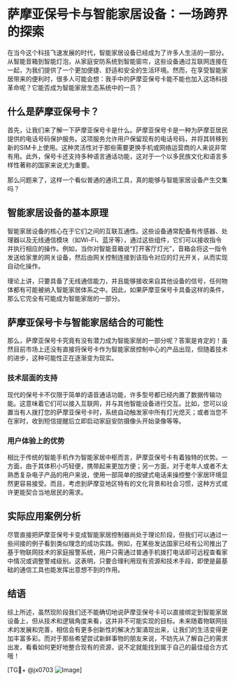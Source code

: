 # 萨摩亚保号卡与智能家居设备：一场跨界的探索

在当今这个科技飞速发展的时代，智能家居设备已经成为了许多人生活的一部分。从智能音箱到智能灯泡，从家庭安防系统到智能窗帘，这些设备通过互联网连接在一起，为我们提供了一个更加便捷、舒适和安全的生活环境。然而，在享受智能家居带来的便利时，很多人可能会想：我手中的萨摩亚保号卡能不能也加入这场科技革命呢？它能否成为智能家居生态系统中的一员？

## 什么是萨摩亚保号卡？

首先，让我们来了解一下萨摩亚保号卡是什么。萨摩亚保号卡是一种为萨摩亚居民提供的电话号码保护服务。这项服务允许用户保留现有的电话号码，并将其转移到新的SIM卡上使用。这种灵活性对于那些需要更换手机或网络运营商的人来说非常有用。此外，保号卡还支持多种语言通话功能，这对于一个以多民族文化和语言多样性著称的国家来说尤为重要。

那么问题来了，这样一个看似普通的通讯工具，真的能够与智能家居设备产生交集吗？

## 智能家居设备的基本原理

智能家居设备的核心在于它们之间的互联互通性。这些设备通常配备有传感器、处理器以及无线通信模块（如Wi-Fi、蓝牙等），通过这些组件，它们可以接收指令并执行相应的操作。例如，当你对智能音箱说“打开客厅灯光”，音箱会将这一指令发送给家里的网关设备，然后由网关控制连接到该指令对应的灯光开关，从而实现自动化操作。

理论上讲，只要具备了无线通信能力，并且能够接收来自其他设备的信号，任何物体都有可能被纳入智能家居体系之中。因此，如果萨摩亚保号卡具备这样的条件，那么它完全有可能成为智能家居的一部分。

## 萨摩亚保号卡与智能家居结合的可能性

那么，萨摩亚保号卡究竟有没有潜力成为智能家居的一部分呢？答案是肯定的！虽然目前市场上还没有直接将保号卡作为智能家居控制中心的产品出现，但随着技术的进步，这种可能性正在逐渐变为现实。

### 技术层面的支持

现代的保号卡不仅限于简单的语音通话功能，许多型号都已经内置了数据传输功能。这意味着它们可以接入互联网，并与其他智能设备进行交互。比如，您可以设置当有人拨打您的萨摩亚保号卡时，系统自动触发家中所有灯光熄灭；或者当您不在家时，收到短信提醒后立即启动家庭安防摄像头开始录像等等。

### 用户体验上的优势

相比于传统的智能手机作为智能家居中枢而言，萨摩亚保号卡有着独特的优势。一方面，由于其体积小巧轻便，携带起来更加方便；另一方面，对于老年人或者不太熟悉复杂电子产品的用户来说，使用一部简单的按键式电话来操控整个家居环境显然更容易接受。而且，考虑到萨摩亚地区特有的文化背景和社会习惯，这种方式或许更能契合当地居民的需求。

## 实际应用案例分析

尽管直接把萨摩亚保号卡变成智能家居控制器尚处于理论阶段，但我们可以通过一些间接的例子看到类似理念的成功实践。例如，在某些发达国家已经有公司推出了基于物联网技术的家庭报警系统，用户只需通过普通手机拨打电话即可远程查看家中情况或调整警戒级别。这表明，只要合理利用现有资源和技术手段，即使是最基础的通信工具也能发挥出意想不到的作用。

## 结语

综上所述，虽然现阶段我们还不能确切地说萨摩亚保号卡可以直接绑定到智能家居设备上，但从技术和逻辑角度来看，这并非不可能实现的目标。未来随着物联网技术的发展和完善，相信会有更多创新性的解决方案涌现出来，让我们的生活变得更加丰富多彩。而对于那些希望尝试新鲜事物的朋友来说，不妨先从了解自己的需求出发，看看如何更好地整合现有的资源，说不定就能找到属于自己的最佳组合方式哦！

[TG💪+ @jx0703 ![Image](https://github.com/user-attachments/assets/dbca1d08-cadb-493c-b0ec-ad6f7a83f270)]